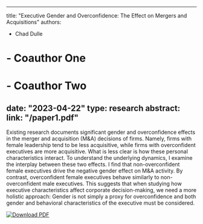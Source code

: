 


---
title: "Executive Gender and Overconfidence: The Effect on Mergers and Acquisitions"
authors:
- Chad Dulle
# - Coauthor One
# - Coauthor Two
date: "2023-04-22"
type: research
abstract:
link: "/paper1.pdf"
---

Existing research documents significant gender and overconfidence effects in the merger and 
acquisition (M&A) decisions of firms. Namely, firms with female leadership tend to be less 
acquisitive, while firms with overconfident executives are more acquisitive. What is less clear is how 
these personal characteristics interact. To understand the underlying dynamics, I examine the 
interplay between these two effects. I find that non-overconfident female executives drive the 
negative gender effect on M&A activity. By contrast, overconfident female executives behave 
similarly to non-overconfident male executives. This suggests that when studying how executive 
characteristics affect corporate decision-making, we need a more holistic approach: Gender is not 
simply a proxy for overconfidence and both gender and behavioral characteristics of the executive 
must be considered.


[![Download PDF](https://cdn.icon-icons.com/icons2/727/PNG/32/download_pdf_icon-icons.com_66548.png)](/paper1.pdf)
